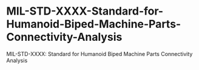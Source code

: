 # MIL-STD-XXXX-Standard-for-Humanoid-Biped-Machine-Parts-Connectivity-Analysis
MIL-STD-XXXX: Standard for Humanoid Biped Machine Parts Connectivity Analysis
